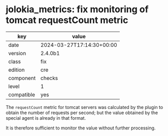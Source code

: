 [//]: # (werk v2)
# jolokia_metrics: fix monitoring of tomcat requestCount metric

key        | value
---------- | ---
date       | 2024-03-27T17:14:30+00:00
version    | 2.4.0b1
class      | fix
edition    | cre
component  | checks
level      | 1
compatible | yes

The `requestCount` metric for tomcat servers was calculated by the plugin to obtain the number of requests per second;
but the value obtained by the special agent is already in that format.

It is therefore sufficient to monitor the value without further processing.
